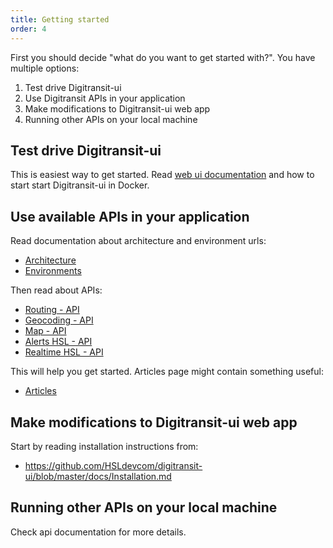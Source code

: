 ```yaml
---
title: Getting started
order: 4
---
```


First you should decide "what do you want to get started with?". You have multiple options:

1. Test drive Digitransit-ui
2. Use Digitransit APIs in your application
3. Make modifications to Digitransit-ui web app
4. Running other APIs on your local machine

## Test drive Digitransit-ui
This is easiest way to get started. Read [web ui documentation](../web-ui/) and how to start start Digitransit-ui in Docker.

## Use available APIs in your application
Read documentation about architecture and environment urls:
- [Architecture](../architecture/)
- [Environments](../environments/)

Then read about APIs:
- [Routing - API](../routing-api/)
- [Geocoding - API ](../geocoding-api/)
- [Map - API](../map-api/)
- [Alerts HSL - API](../alerts-hsl-api/)
- [Realtime HSL - API](../realtime-hsl-api/)

This will help you get started. Articles page might contain something useful:
- [Articles](../articles/)

## Make modifications to Digitransit-ui web app
Start by reading installation instructions from:
- https://github.com/HSLdevcom/digitransit-ui/blob/master/docs/Installation.md

## Running other APIs on your local machine
Check api documentation for more details.
